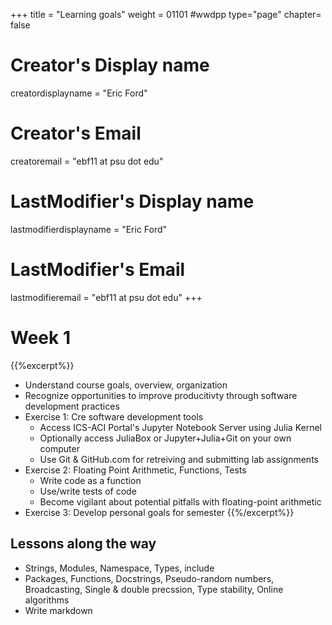 +++
title = "Learning goals"
weight = 01101  #wwdpp
type="page"
chapter= false

# Creator's Display name
creatordisplayname = "Eric Ford"
# Creator's Email
creatoremail = "ebf11 at psu dot edu"
# LastModifier's Display name
lastmodifierdisplayname = "Eric Ford"
# LastModifier's Email
lastmodifieremail = "ebf11 at psu dot edu"
+++


# Week 1
{{%excerpt%}}
- Understand course goals, overview, organization
- Recognize opportunities to improve producitivty through software development practices
- Exercise 1: Cre software development tools
   + Access ICS-ACI Portal's Jupyter Notebook Server using Julia Kernel
   + Optionally access JuliaBox or Jupyter+Julia+Git on your own computer
   + Use Git & GitHub.com for retreiving and submitting lab assignments
- Exercise 2: Floating Point Arithmetic, Functions, Tests
   + Write code as a function
   + Use/write tests of code
   + Become vigilant about potential pitfalls with floating-point arithmetic
- Exercise 3: Develop personal goals for semester
{{%/excerpt%}}

## Lessons along the way

- Strings, Modules, Namespace, Types, include
- Packages, Functions, Docstrings, Pseudo-random numbers, Broadcasting, Single & double precssion, Type stability, Online algorithms
- Write markdown

